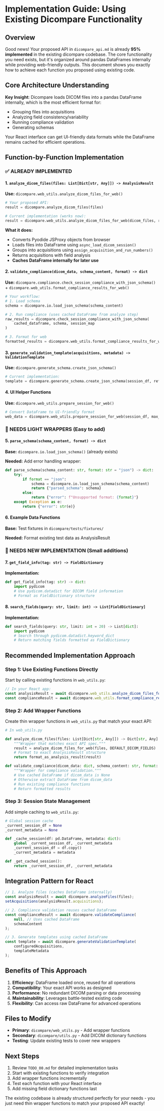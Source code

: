 # Implementation Guide: Using Existing Dicompare Functionality

## Overview

Good news! Your proposed API in `dicompare_api.md` is already **95% implemented** in the existing dicompare codebase. The core functionality you need exists, but it's organized around pandas DataFrames internally while providing web-friendly outputs. This document shows you exactly how to achieve each function you proposed using existing code.

## Core Architecture Understanding

**Key Insight**: Dicompare loads DICOM files into a pandas DataFrame internally, which is the most efficient format for:
- Grouping files into acquisitions
- Analyzing field consistency/variability  
- Running compliance validation
- Generating schemas

Your React interface can get UI-friendly data formats while the DataFrame remains cached for efficient operations.

## Function-by-Function Implementation

### ✅ ALREADY IMPLEMENTED

#### 1. `analyze_dicom_files(files: List[Dict[str, Any]]) -> AnalysisResult`

**Use:** `dicompare.web_utils.analyze_dicom_files_for_web()`

```python
# Your proposed API:
result = dicompare.analyze_dicom_files(files)

# Current implementation (works now):
result = dicompare.web_utils.analyze_dicom_files_for_web(dicom_files, reference_fields)
```

**What it does:**
- Converts Pyodide JSProxy objects from browser
- Loads files into DataFrame using `async_load_dicom_session()`
- Groups into acquisitions using `assign_acquisition_and_run_numbers()`
- Returns acquisitions with field analysis
- **Caches DataFrame internally for later use**

#### 2. `validate_compliance(dicom_data, schema_content, format) -> dict`

**Use:** `dicompare.compliance.check_session_compliance_with_json_schema()` + `dicompare.web_utils.format_compliance_results_for_web()`

```python
# Your workflow:
# 1. Load schema
schema = dicompare.io.load_json_schema(schema_content)

# 2. Run compliance (uses cached DataFrame from analyze step)
raw_results = dicompare.check_session_compliance_with_json_schema(
    cached_dataframe, schema, session_map
)

# 3. Format for web
formatted_results = dicompare.web_utils.format_compliance_results_for_web(raw_results)
```

#### 3. `generate_validation_template(acquisitions, metadata) -> ValidationTemplate`

**Use:** `dicompare.generate_schema.create_json_schema()`

```python
# Current implementation:
template = dicompare.generate_schema.create_json_schema(session_df, reference_fields)
```

#### 4. UI Helper Functions

**Use:** `dicompare.web_utils.prepare_session_for_web()`

```python
# Convert DataFrame to UI-friendly format
web_data = dicompare.web_utils.prepare_session_for_web(session_df, max_preview_rows=100)
```

### 📝 NEEDS LIGHT WRAPPERS (Easy to add)

#### 5. `parse_schema(schema_content, format) -> dict`

**Base:** `dicompare.io.load_json_schema()` (already exists)

**Needed:** Add error handling wrapper:

```python
def parse_schema(schema_content: str, format: str = "json") -> dict:
    try:
        if format == "json":
            schema = dicompare.io.load_json_schema(schema_content)
            return {"parsed_schema": schema}
        else:
            return {"error": f"Unsupported format: {format}"}
    except Exception as e:
        return {"error": str(e)}
```

#### 6. Example Data Functions

**Base:** Test fixtures in `dicompare/tests/fixtures/`

**Needed:** Format existing test data as AnalysisResult

### 🔨 NEEDS NEW IMPLEMENTATION (Small additions)

#### 7. `get_field_info(tag: str) -> FieldDictionary`

**Implementation:**
```python
def get_field_info(tag: str) -> dict:
    import pydicom
    # Use pydicom.datadict for DICOM field information
    # Format as FieldDictionary structure
```

#### 8. `search_fields(query: str, limit: int) -> List[FieldDictionary]`

**Implementation:**
```python
def search_fields(query: str, limit: int = 20) -> List[dict]:
    import pydicom
    # Search through pydicom.datadict.keyword_dict
    # Return matching fields formatted as FieldDictionary
```

## Recommended Implementation Approach

### Step 1: Use Existing Functions Directly

Start by calling existing functions in `web_utils.py`:

```typescript
// In your React app:
const analysisResult = await dicompare.web_utils.analyze_dicom_files_for_web(files, defaultFields);
const complianceResult = await dicompare.web_utils.format_compliance_results_for_web(rawResults);
```

### Step 2: Add Wrapper Functions

Create thin wrapper functions in `web_utils.py` that match your exact API:

```python
# In web_utils.py

def analyze_dicom_files(files: List[Dict[str, Any]]) -> Dict[str, Any]:
    """Wrapper that matches exact API spec."""
    result = analyze_dicom_files_for_web(files, DEFAULT_DICOM_FIELDS)
    # Format to exact AnalysisResult structure
    return format_as_analysis_result(result)

def validate_compliance(dicom_data: dict, schema_content: str, format: str = "json") -> dict:
    """Wrapper for compliance validation."""
    # Use cached DataFrame if dicom_data is None
    # Otherwise extract DataFrame from dicom_data
    # Run existing compliance functions
    # Return formatted results
```

### Step 3: Session State Management

Add simple caching to `web_utils.py`:

```python
# Global session cache
_current_session_df = None
_current_metadata = None

def _cache_session(df: pd.DataFrame, metadata: dict):
    global _current_session_df, _current_metadata
    _current_session_df = df.copy()
    _current_metadata = metadata

def _get_cached_session():
    return _current_session_df, _current_metadata
```

## Integration Pattern for React

```typescript
// 1. Analyze files (caches DataFrame internally)
const analysisResult = await dicompare.analyzeFiles(files);
setAcquisitions(analysisResult.acquisitions);

// 2. Compliance validation reuses cached DataFrame  
const complianceResult = await dicompare.validateCompliance(
    null, // Uses cached DataFrame
    schemaContent
);

// 3. Generate templates using cached DataFrame
const template = await dicompare.generateValidationTemplate(
    configuredAcquisitions,
    templateMetadata
);
```

## Benefits of This Approach

1. **Efficiency**: DataFrame loaded once, reused for all operations
2. **Compatibility**: Your exact API works as designed
3. **Performance**: No redundant DICOM parsing or data processing
4. **Maintainability**: Leverages battle-tested existing code
5. **Flexibility**: Can access raw DataFrame for advanced operations

## Files to Modify

- **Primary**: `dicompare/web_utils.py` - Add wrapper functions
- **Secondary**: `dicompare/utils.py` - Add DICOM dictionary functions
- **Testing**: Update existing tests to cover new wrappers

## Next Steps

1. Review `TODO_00.md` for detailed implementation tasks
2. Start with existing functions to verify integration
3. Add wrapper functions incrementally
4. Test each function with your React interface
5. Add missing field dictionary functions last

The existing codebase is already structured perfectly for your needs - you just need thin wrapper functions to match your proposed API exactly!